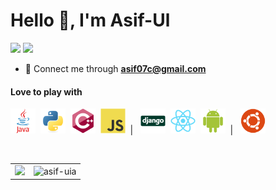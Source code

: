 <h1 align="left">Hello 👋, I'm Asif-Ul</h1>

[![](https://img.shields.io/badge/aasifislam-%23181717?style=for-the-badge&logo=linkedin&logoColor=0077b8&color=000)](https://www.linkedin.com/in/aasifislam)
[![](https://img.shields.io/badge/asif--uia-%23181717?style=for-the-badge&logo=github&logoColor=orange&color=000)](https://github.com/asif-uia)

-   📮 Connect me through **asif07c@gmail.com**

<h4 align="left">Love to play with</h4>
<p align="left">
	<a href="https://www.java.com" target="_blank"><img src="https://raw.githubusercontent.com/devicons/devicon/master/icons/java/java-original-wordmark.svg" alt="java" width="40" height="40"/></a>&nbsp;
	<a href="https://www.python.org" target="_blank"> <img src="https://raw.githubusercontent.com/devicons/devicon/master/icons/python/python-original.svg" alt="python" width="40" height="40"/></a>&nbsp;
  	<a href="https://cplusplus.com" target="_blank"> <img src="https://raw.githubusercontent.com/devicons/devicon/master/icons/cplusplus/cplusplus-original.svg" alt="cpp" width="40" height="40"/></a>&nbsp;
  	<a href="https://developer.mozilla.org/en-US/docs/Web/JavaScript" target="_blank"> <img src="https://raw.githubusercontent.com/devicons/devicon/master/icons/javascript/javascript-original.svg" alt="javascript" width="40" height="40"/></a>&nbsp;&nbsp;|&nbsp;&nbsp;
  	<a href="https://djangoproject.com" target="_blank"> <img src="https://github.com/devicons/devicon/raw/master/icons/django/django-original.svg" alt="django" width="40" height="40"/></a>&nbsp;
  	<a href="https://reactjs.org" target="_blank"> <img src="https://github.com/devicons/devicon/raw/master/icons/react/react-original.svg" alt="react" width="40" height="40"/></a>&nbsp;
  	<a href="https://developers.android.com" target="_blank"> <img src="https://raw.githubusercontent.com/devicons/devicon/master/icons/android/android-plain.svg" alt="android" width="40" height="40"/></a>&nbsp;&nbsp;|&nbsp;&nbsp;
  	<a href="https://ubuntu.com" target="_blank"> <img src="https://raw.githubusercontent.com/devicons/devicon/master/icons/ubuntu/ubuntu-plain.svg" alt="ubuntu" width="40" height="40"/></a>
</p>
</br>
<table>
<tr>
	<td><img src="http://github-readme-streak-stats.herokuapp.com?user=asif-uia&theme=tokyonight&layout=compact&hide=html"/></td>
	<td><img src="https://github-readme-stats.vercel.app/api/top-langs/?username=asif-uia&theme=tokyonight&layout=compact&hide=html" alt="asif-uia"/></td>
</tr>
</table>
